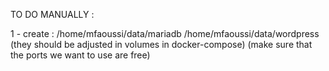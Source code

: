 TO DO MANUALLY :

1 - create : 
     /home/mfaoussi/data/mariadb
     /home/mfaoussi/data/wordpress
    (they should be adjusted in volumes in docker-compose)
    (make sure that the ports we want to use are free)

